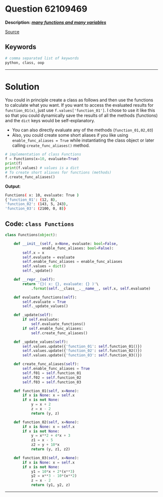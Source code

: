 # Question 62109469

**Description: [_many functions and many variables_][#Q]**

[Source][#Q]

[#Q]: https://stackoverflow.com/questions/62109469/many-functions-and-many-variables

## Keywords

```bash
# comma separated list of keywords
python, class, oop
```

---

# Solution

You could in principle create a class as follows and then use the functions to calculate what you want. If you want to access the evaluated results for `function_01(x)`, just use `f.values['function_01']`. I chose to use it like this so that you could dynamically save the results of all the methods (functions) and the `dict` keys would be self-explanatory. 

- You can also directly evaluate any of the methods (`function_01,02,03`)
- Also, you could create some short aliases if you like using `enable_func_aliases = True` while instantiating the class object or later calling `create_func_aliases()` method. 
 
```python
# implementation of class Functions
f = Functions(x=10, evaluate=True)
print(f)
print(f.values) # values is a dict
# To create short aliases for functions (methods)
f.create_func_aliases()
```

**Output**:  

```bash
Functions( x: 10, evaluate: True )
{'function_01': (12, 8), 
'function_02': (143, 5, 243), 
'function_03': (2100, 0, 8)}
```

## Code: `class Functions`
```python
class Functions(object):

    def __init__(self, x=None, evaluate: bool=False, 
                 enable_func_aliases: bool=False):
        self.x = x
        self.evaluate = evaluate
        self.enable_func_aliases = enable_func_aliases
        self.values = dict()
        self._update()

    def __repr__(self):
        return '{}( x: {}, evaluate: {} )'\
            .format(self.__class__.__name__, self.x, self.evaluate)

    def evaluate_functions(self):
        self.evaluate = True
        self._update_values()

    def _update(self):
        if self.evaluate:
            self.evaluate_functions()
        if self.enable_func_aliases:
            self.create_func_aliases()

    def _update_values(self):
        self.values.update({'function_01': self.function_01()})
        self.values.update({'function_02': self.function_02()})
        self.values.update({'function_03': self.function_03()})

    def create_func_aliases(self):
        self.enable_func_aliases = True
        self.f01 = self.function_01
        self.f02 = self.function_02
        self.f03 = self.function_03    

    def function_01(self, x=None):
        if x is None: x = self.x
        if x is not None:
            y = x + 2
            z = x - 2
            return (y, z)

    def function_02(self, x=None):
        if x is None: x = self.x
        if x is not None:
            y = x**2 + 4*x + 3
            z1 = x - 5
            z2 = y + 10*x
            return (y, z1, z2)

    def function_03(self, x=None):
        if x is None: x = self.x
        if x is not None:
            y1 = 10*x + 2*(x**3)
            y2 = x**3 - 10*(x**2)
            z = x - 2
            return (y1, y2, z)

```

---
